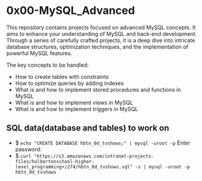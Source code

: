 # 0x00-MySQL_Advanced

This repository contains projects focused on advanced MySQL concepts. It aims to enhance your understanding of MySQL and back-end development. Through a series of carefully crafted projects, it is a deep dive into intricate database structures, optimization techniques, and the implementation of powerful MySQL features.

The key concepts to be handled:
- How to create tables with constraints
- How to optimize queries by adding indexes
- What is and how to implement stored procedures and functions in MySQL
- What is and how to implement views in MySQL
- What is and how to implement triggers in MySQL

## SQL data(database and tables) to work on

- $ `echo "CREATE DATABASE hbtn_0d_tvshows;" | mysql -uroot -p`
Enter password:
- $ `curl "https://s3.amazonaws.com/intranet-projects-files/holbertonschool-higher-level_programming+/274/hbtn_0d_tvshows.sql" -s | mysql -uroot -p hbtn_0d_tvshows`

